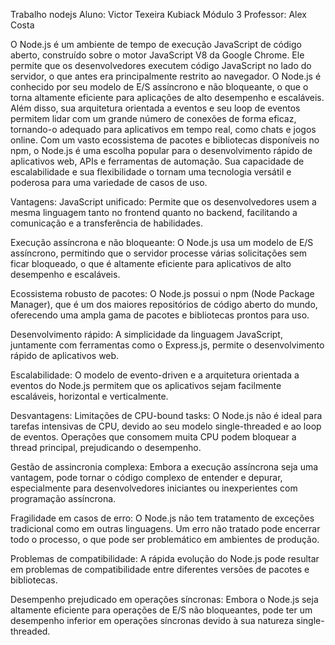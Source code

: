 Trabalho nodejs
Aluno: Victor Texeira Kubiack
Módulo 3
Professor: Alex Costa

O Node.js é um ambiente de tempo de execução JavaScript de código aberto, construído sobre o motor JavaScript V8 da Google Chrome. Ele permite que os desenvolvedores executem código JavaScript no lado do servidor, o que antes era principalmente restrito ao navegador. O Node.js é conhecido por seu modelo de E/S assíncrono e não bloqueante, o que o torna altamente eficiente para aplicações de alto desempenho e escaláveis. Além disso, sua arquitetura orientada a eventos e seu loop de eventos permitem lidar com um grande número de conexões de forma eficaz, tornando-o adequado para aplicativos em tempo real, como chats e jogos online. Com um vasto ecossistema de pacotes e bibliotecas disponíveis no npm, o Node.js é uma escolha popular para o desenvolvimento rápido de aplicativos web, APIs e ferramentas de automação. Sua capacidade de escalabilidade e sua flexibilidade o tornam uma tecnologia versátil e poderosa para uma variedade de casos de uso.

Vantagens: JavaScript unificado: Permite que os desenvolvedores usem a mesma linguagem tanto no frontend quanto no backend, facilitando a comunicação e a transferência de habilidades.

Execução assíncrona e não bloqueante: O Node.js usa um modelo de E/S assíncrono, permitindo que o servidor processe várias solicitações sem ficar bloqueado, o que é altamente eficiente para aplicativos de alto desempenho e escaláveis.

Ecossistema robusto de pacotes: O Node.js possui o npm (Node Package Manager), que é um dos maiores repositórios de código aberto do mundo, oferecendo uma ampla gama de pacotes e bibliotecas prontos para uso.

Desenvolvimento rápido: A simplicidade da linguagem JavaScript, juntamente com ferramentas como o Express.js, permite o desenvolvimento rápido de aplicativos web.

Escalabilidade: O modelo de evento-driven e a arquitetura orientada a eventos do Node.js permitem que os aplicativos sejam facilmente escaláveis, horizontal e verticalmente.

Desvantagens: Limitações de CPU-bound tasks: O Node.js não é ideal para tarefas intensivas de CPU, devido ao seu modelo single-threaded e ao loop de eventos. Operações que consomem muita CPU podem bloquear a thread principal, prejudicando o desempenho.

Gestão de assincronia complexa: Embora a execução assíncrona seja uma vantagem, pode tornar o código complexo de entender e depurar, especialmente para desenvolvedores iniciantes ou inexperientes com programação assíncrona.

Fragilidade em casos de erro: O Node.js não tem tratamento de exceções tradicional como em outras linguagens. Um erro não tratado pode encerrar todo o processo, o que pode ser problemático em ambientes de produção.

Problemas de compatibilidade: A rápida evolução do Node.js pode resultar em problemas de compatibilidade entre diferentes versões de pacotes e bibliotecas.

Desempenho prejudicado em operações síncronas: Embora o Node.js seja altamente eficiente para operações de E/S não bloqueantes, pode ter um desempenho inferior em operações síncronas devido à sua natureza single-threaded.